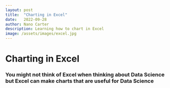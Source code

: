 ```yaml
---
layout: post
title:  "Charting in Excel"
date:   2022-09-28
author: Nano Carter
description: Learning how to chart in Excel
image: /assets/images/excel.jpg
---
```


# Charting in Excel
### You might not think of Excel when thinking about Data Science but Excel can make charts that are useful for Data Science



